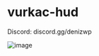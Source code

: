 # vurkac-hud

Discord: discord.gg/denizwp

![image](https://github.com/denizwp/vurkac-hud/assets/85676222/d9c35661-ee5f-4f10-a0d2-8ffa71580150)

